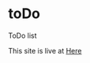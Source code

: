 # toDo
ToDo list 
                <p>This site is live at <a href="https://andrea-maiolo.github.io/toDo/">Here </a></p>
